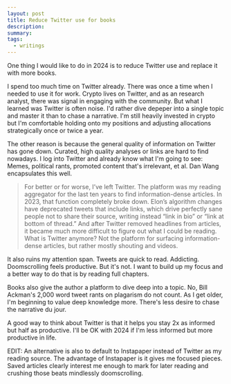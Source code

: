 ```yaml
---
layout: post
title: Reduce Twitter use for books
description:
summary:
tags:
  - writings
---
```


One thing I would like to do in 2024 is to reduce Twitter use and replace it with more books.

I spend too much time on Twitter already. There was once a time when I needed to use it for work. Crypto lives on Twitter, and as an research analyst, there was signal in engaging with the community. But what I learned was Twitter is often noise. I'd rather dive depeper into a single topic and master it than to chase a narrative. I'm still heavily invested in crypto but I'm comfortable holding onto my positions and adjusting allocations strategically once or twice a year.

The other reason is because the general quality of information on Twitter has gone down. Curated, high quality analyses or links are hard to find nowadays. I log into Twitter and already know what I'm going to see: Memes, political rants, promoted content that's irrelevant, et al. Dan Wang encapsulates this well.

> For better or for worse, I’ve left Twitter. The platform was my reading aggregator for the last ten years to find information-dense articles. In 2023, that function completely broke down. Elon’s algorithm changes have deprecated tweets that include links, which drive perfectly sane people not to share their source, writing instead “link in bio” or “link at bottom of thread.” And after Twitter removed headlines from articles, it became much more difficult to figure out what I could be reading. What is Twitter anymore? Not the platform for surfacing information-dense articles, but rather mostly shouting and videos.

It also ruins my attention span. Tweets are quick to read. Addicting. Doomscrolling feels productive. But it's not. I want to build up my focus and a better way to do that is by reading full chapters.

Books also give the author a platform to dive deep into a topic. No, Bill Ackman's 2,000 word tweet rants on plagarism do not count. As I get older, I'm beginning to value deep knowledge more. There's less desire to chase the narrative du jour.

A good way to think about Twitter is that it helps you stay 2x as informed but half as productive. I'll be OK with 2024 if I'm less informed but more productive in life.

EDIT: An alternative is also to default to Instapaper instead of Twitter as my reading source. The advantage of Instapaper is it gives me focused pieces. Saved articles clearly interest me enough to mark for later reading and crushing those beats mindlessly doomscrolling.
